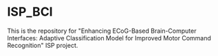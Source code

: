 # ISP_BCI
This is the repository for "Enhancing ECoG-Based Brain-Computer Interfaces: Adaptive Classification Model for Improved Motor Command Recognition" ISP project.